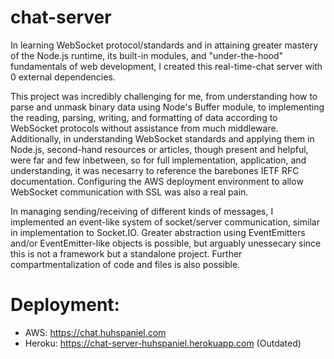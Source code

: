 # chat-server

In learning WebSocket protocol/standards and in attaining greater mastery of the Node.js runtime, its built-in modules, and "under-the-hood" fundamentals of web development, I created this real-time-chat server with 0 external dependencies.

This project was incredibly challenging for me, from understanding how to parse and unmask binary data using Node's Buffer module, to implementing the reading, parsing, writing, and formatting of data according to WebSocket protocols without assistance from much middleware. Additionally, in understanding WebSocket standards and applying them in Node.js, second-hand resources or articles, though present and helpful, were far and few inbetween, so for full implementation, application, and understanding, it was necesarry to reference the barebones IETF RFC documentation. Configuring the AWS deployment environment to allow WebSocket communication with SSL was also a real pain.

In managing sending/receiving of different kinds of messages, I implemented an event-like system of socket/server communication, similar in implementation to Socket.IO. Greater abstraction using EventEmitters and/or EventEmitter-like objects is possible, but arguably unessecary since this is not a framework but a standalone project. Further compartmentalization of code and files is also possible.

# Deployment:
* AWS: https://chat.huhspaniel.com
* Heroku: https://chat-server-huhspaniel.herokuapp.com (Outdated)
